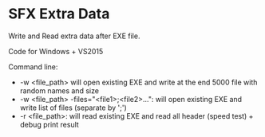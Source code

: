 # SFX Extra Data

Write and Read extra data after EXE file.

Code for Windows + VS2015

Command line:
* -w <file_path> will open existing EXE and write at the end 5000 file with random names and size
* -w <file_path> -files="\<file1\>;\<file2\>...": will open existing EXE and write list of files (separate by ';')
* -r <file_path>: will read existing EXE and read all header (speed test) + debug print result
